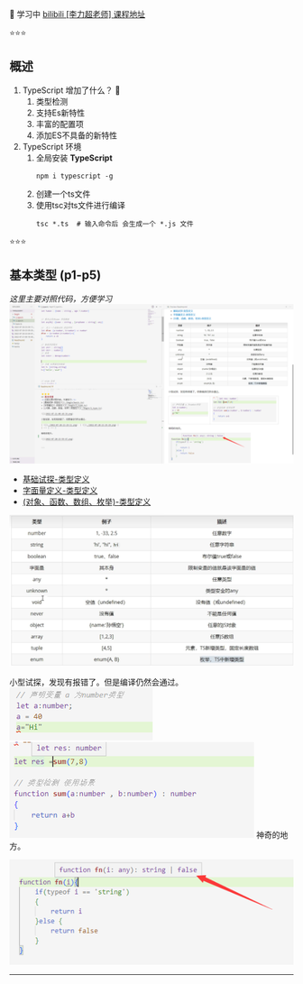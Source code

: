 :1234: 学习中 [bilibili [李力超老师] 课程地址](https://www.bilibili.com/video/BV1Xy4y1v7S2?p=1)

⭐⭐⭐
## 概述
1. TypeScript 增加了什么？ 🔰
   1. 类型检测
   2. 支持Es新特性
   3. 丰富的配置项
   4. 添加ES不具备的新特性
2. TypeScript 环境
   1. 全局安装 **TypeScript**
        ```shell
        npm i typescript -g
        ```
   2. 创建一个ts文件
   3. 使用tsc对ts文件进行编译
        ```shell
        tsc *.ts  # 输入命令后 会生成一个 *.js 文件
        ```
⭐⭐⭐
## 基本类型 (p1-p5)
<i>这里主要对照代码，方便学习</i>
![](2022-07-21-00-33-08.png)
+ [基础试探-类型定义](./begin/basic.ts)
+ [字面量定义-类型定义](./begin/2_type.ts)
+ [(对象、函数、数组、枚举)-类型定义](./begin/2_type.ts)

![](2022-07-21-00-10-39.png)

小型试探，发现有报错了。但是编译仍然会通过。
![](./2022-07-20-23-29-11.png)
![](./2022-07-20-23-39-29.png)
神奇的地方。

![](2022-07-20-23-59-47.png)
 
---
